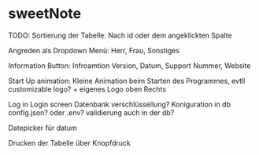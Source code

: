 # sweetNote

TODO:
Sortierung der Tabelle: Nach id oder dem angeklickten Spalte

Angreden als Dropdown Menü: Herr, Frau, Sonstiges

Information Button: Infroamtion Version, Datum, Support Nummer, Website

Start Up animation: Kleine Animation beim Starten des Programmes, evtll customizable logo? + eigenes Logo oben Rechts

Log in Login screen
Datenbank verschlüssellung?
Koniguration in db config.json? oder .env?
validierung auch in der db?

Datepicker für datum

Drucken der Tabelle über Knopfdruck
